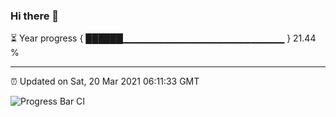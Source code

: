 ### Hi there 👋

⏳ Year progress { ██████▁▁▁▁▁▁▁▁▁▁▁▁▁▁▁▁▁▁▁▁▁▁▁▁ } 21.44 %

---

⏰ Updated on Sat, 20 Mar 2021 06:11:33 GMT

![Progress Bar CI](https://github.com/liununu/liununu/workflows/Progress%20Bar%20CI/badge.svg)
